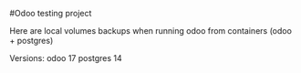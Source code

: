 #Odoo testing project

Here are local volumes backups when running odoo from containers (odoo + postgres)

Versions:
odoo 17
postgres 14
